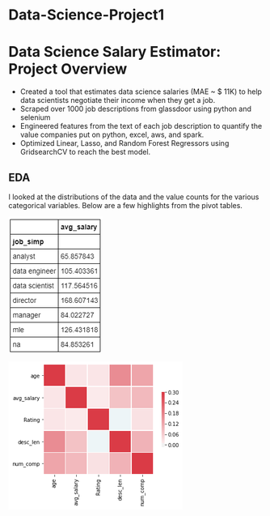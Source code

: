 # Data-Science-Project1

# Data Science Salary Estimator: Project Overview 
* Created a tool that estimates data science salaries (MAE ~ $ 11K) to help data scientists negotiate their income when they get a job.
* Scraped over 1000 job descriptions from glassdoor using python and selenium
* Engineered features from the text of each job description to quantify the value companies put on python, excel, aws, and spark. 
* Optimized Linear, Lasso, and Random Forest Regressors using GridsearchCV to reach the best model. 
## EDA
I looked at the distributions of the data and the value counts for the various categorical variables. Below are a few highlights from the pivot tables. 

![alt text](https://github.com/Ras-hi/Data-Science-Project1/blob/main/datascience_salary_proj/salary_by_job_title.PNG "Salary by Position")

![alt text](https://github.com/Ras-hi/Data-Science-Project1/blob/main/datascience_salary_proj/correlation_visual.png "Correlations")
